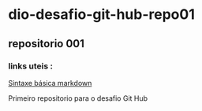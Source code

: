 # dio-desafio-git-hub-repo01
## repositorio 001
### links uteis :
[Sintaxe básica markdown](https://www.markdownguide.org/)

Primeiro repositorio para o desafio Git Hub
